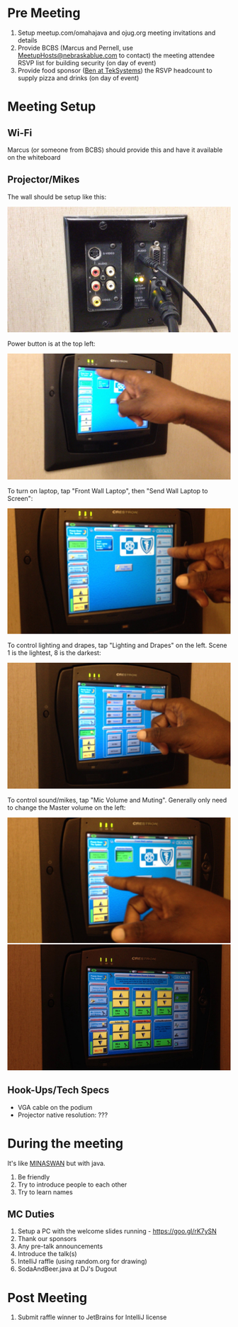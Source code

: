 # Pre Meeting

1. Setup meetup.com/omahajava and ojug.org meeting invitations and details
1. Provide BCBS (Marcus and Pernell, use MeetupHosts@nebraskablue.com to contact) the meeting attendee RSVP list for building security (on day of event)
1. Provide food sponsor ([Ben at TekSystems](mailto:bleach@teksystems.com)) the RSVP headcount to supply pizza and drinks (on day of event)

# Meeting Setup

## Wi-Fi

Marcus (or someone from BCBS) should provide this and have it available on the whiteboard

## Projector/Mikes

The wall should be setup like this:

![img](photos/projector/bcbs-outlets.jpg)

Power button is at the top left:

![power](photos/projector/power-button.jpg)

To turn on laptop, tap "Front Wall Laptop", then "Send Wall Laptop to Screen":

![laptop](photos/projector/front-wall-laptop.jpg)

To control lighting and drapes, tap "Lighting and Drapes" on the left. Scene 1 is the lightest, 8 is the darkest:

![lighting](photos/projector/lighting-drapes.jpg)

To control sound/mikes, tap "Mic Volume and Muting". Generally only need to change the Master volume on the left:

![mikes](photos/projector/microphone.jpg)
![mike details](photos/projector/microphone-options.jpg)


## Hook-Ups/Tech Specs

* VGA cable on the podium
* Projector native resolution: ???

# During the meeting

It's like [MINASWAN](https://en.wikipedia.org/wiki/MINASWAN) but with java.

1. Be friendly
2. Try to introduce people to each other
3. Try to learn names

## MC Duties

1. Setup a PC with the welcome slides running - https://goo.gl/rK7ySN
1. Thank our sponsors
1. Any pre-talk announcements
1. Introduce the talk(s)
1. IntelliJ raffle (using random.org for drawing)
1. SodaAndBeer.java at DJ's Dugout

# Post Meeting
1. Submit raffle winner to JetBrains for IntelliJ license
